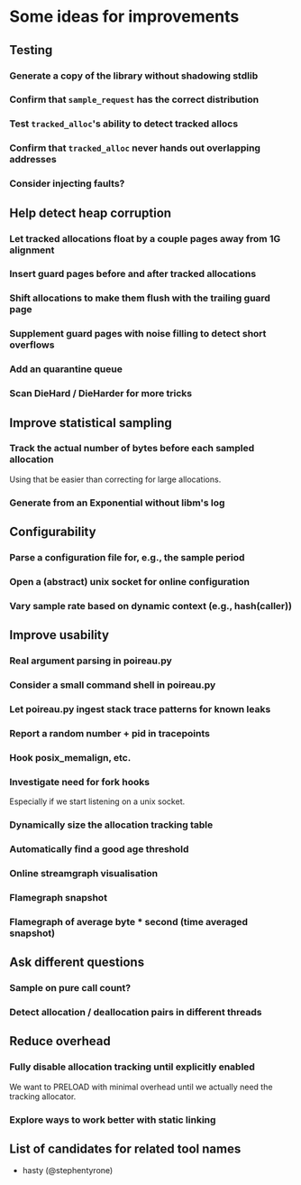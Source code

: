 Some ideas for improvements
===========================

Testing
-------

### Generate a copy of the library without shadowing stdlib

### Confirm that `sample_request` has the correct distribution

### Test `tracked_alloc`'s ability to detect tracked allocs

### Confirm that `tracked_alloc` never hands out overlapping addresses

### Consider injecting faults?

Help detect heap corruption
---------------------------

### Let tracked allocations float by a couple pages away from 1G alignment

### Insert guard pages before and after tracked allocations

### Shift allocations to make them flush with the trailing guard page

### Supplement guard pages with noise filling to detect short overflows

### Add an quarantine queue

### Scan DieHard / DieHarder for more tricks

Improve statistical sampling
----------------------------

### Track the actual number of bytes before each sampled allocation

Using that be easier than correcting for large allocations.

### Generate from an Exponential without libm's log

Configurability
---------------

### Parse a configuration file for, e.g., the sample period

### Open a (abstract) unix socket for online configuration

### Vary sample rate based on dynamic context (e.g., hash(caller))

Improve usability
-----------------

### Real argument parsing in poireau.py

### Consider a small command shell in poireau.py

### Let poireau.py ingest stack trace patterns for known leaks

### Report a random number + pid in tracepoints

### Hook posix_memalign, etc.

### Investigate need for fork hooks

Especially if we start listening on a unix socket.

### Dynamically size the allocation tracking table

### Automatically find a good age threshold

### Online streamgraph visualisation

### Flamegraph snapshot

### Flamegraph of average byte * second (time averaged snapshot)

Ask different questions
-----------------------

### Sample on pure call count?

### Detect allocation / deallocation pairs in different threads

Reduce overhead
----------------

### Fully disable allocation tracking until explicitly enabled

We want to PRELOAD with minimal overhead until we actually need the
tracking allocator.

### Explore ways to work better with static linking

List of candidates for related tool names
-----------------------------------------

- hasty (@stephentyrone)
